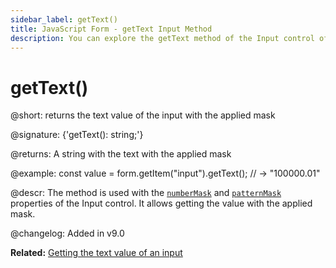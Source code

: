 ```yaml
---
sidebar_label: getText()
title: JavaScript Form - getText Input Method 
description: You can explore the getText method of the Input control of Form in the documentation of the DHTMLX JavaScript UI library. Browse developer guides and API reference, try out code examples and live demos, and download a free 30-day evaluation version of DHTMLX Suite.
---
```


# getText()

@short: returns the text value of the input with the applied mask

@signature: {'getText(): string;'}

@returns:
A string with the text with the applied mask

@example:
const value = form.getItem("input").getText();
// -> "100000.01"

@descr:
The method is used with the [`numberMask`](form/work_with_form.md#numbermask) and [`patternMask`](form/work_with_form.md#patternmask) properties of the Input control. It allows getting the value with the applied mask. 

@changelog:
Added in v9.0

**Related:** [Getting the text value of an input](form/work_with_form.md#getting-the-text-value-of-an-input-or-a-textarea)